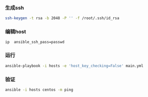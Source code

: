 ### 生成ssh
```bash
ssh-keygen -t rsa -b 2048 -P '' -f /root/.ssh/id_rsa
```

### 编辑host
```
ip  ansible_ssh_pass=passwd
```

### 运行
```bash
ansible-playbook -i hosts -e 'host_key_checking=False' main.yml 
```

### 验证
```bash
ansible -i hosts centos -m ping
```


